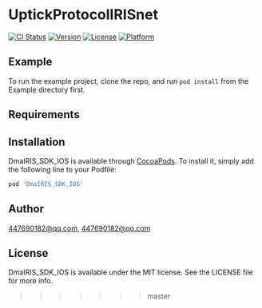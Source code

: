 # UptickProtocolIRISnet

[![CI Status](https://img.shields.io/travis/447690182@qq.com/DmaIRIS_SDK_IOS.svg?style=flat)](https://travis-ci.org/447690182@qq.com/DmaIRIS_SDK_IOS)
[![Version](https://img.shields.io/cocoapods/v/DmaIRIS_SDK_IOS.svg?style=flat)](https://cocoapods.org/pods/DmaIRIS_SDK_IOS)
[![License](https://img.shields.io/cocoapods/l/DmaIRIS_SDK_IOS.svg?style=flat)](https://cocoapods.org/pods/DmaIRIS_SDK_IOS)
[![Platform](https://img.shields.io/cocoapods/p/DmaIRIS_SDK_IOS.svg?style=flat)](https://cocoapods.org/pods/DmaIRIS_SDK_IOS)

## Example

To run the example project, clone the repo, and run `pod install` from the Example directory first.

## Requirements

## Installation

DmaIRIS_SDK_IOS is available through [CocoaPods](https://cocoapods.org). To install
it, simply add the following line to your Podfile:

```ruby
pod 'DmaIRIS_SDK_IOS'
```

## Author

447690182@qq.com, 447690182@qq.com

## License

DmaIRIS_SDK_IOS is available under the MIT license. See the LICENSE file for more info.
>>>>>>> master
